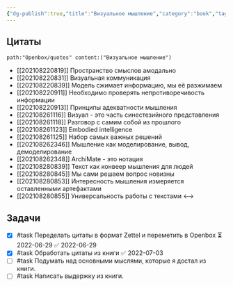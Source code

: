 ```yaml
---
{"dg-publish":true,"title":"Визуальное мышление","category":"book","tags":["books/inbox"],"rating":3,"date":"2021-08-22T09:04:28+03:00","modified_at":"2022-07-04T09:41:11+03:00","permalink":"/refs/vizualnoe-myshlenie/","dgHomeLink":false,"dgPassFrontmatter":true}
---
```





## Цитаты

```expander
path:"Openbox/quotes" content:("Визуальное мышление")
```
- [[202108220819]] Пространство смыслов амодально
- [[202108220831]] Визуальная коммуникация
- [[202108220839]] Модель сжимает информацию, мы её разжимаем
- [[202108220911]] Необходимо проверять непротиворечивость информации
- [[202108220913]] Принципы адекватности мышления
- [[202108261116]] Визуал - это часть синестезийного представления
- [[202108261118]] Разговор с самим собой из прошлого
- [[202108261123]] Embodied intelligence
- [[202108261125]] Набор самых важных решений
- [[202108262346]] Мышление как моделирование, вывод, демоделирование
- [[202108262348]] ArchiMate - это нотация
- [[202108280839]] Текст как конвеер мышления для людей
- [[202108280845]] Мы сами решаем вопрос новизны
- [[202108280853]] Интересность мышления измеряется оставленными артефактами
- [[202108280855]] Универсальность работы с текстами
<-->

## Задачи

- [x] #task Переделать цитаты в формат Zettel и переметить в Openbox ⏳ 2022-06-29 ✅ 2022-06-29
- [x] #task Обработать цитаты из книги ✅ 2022-07-03
- [ ] #task Подумать над основными мыслями, которые я достал из книги.
- [ ] #task Написать выдержку из книги.
